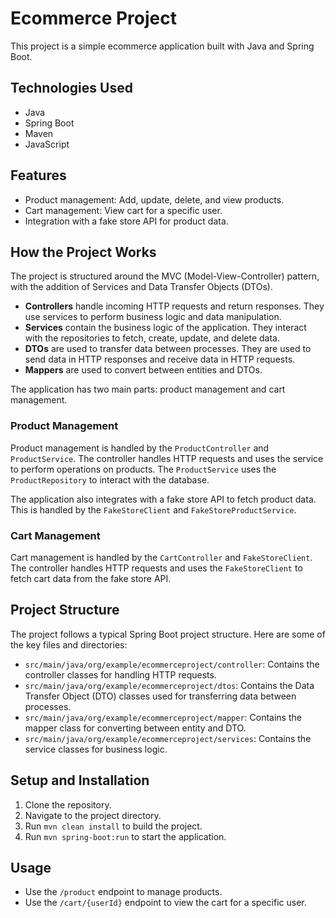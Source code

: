 # Ecommerce Project

This project is a simple ecommerce application built with Java and Spring Boot.

## Technologies Used

- Java
- Spring Boot
- Maven
- JavaScript

## Features

- Product management: Add, update, delete, and view products.
- Cart management: View cart for a specific user.
- Integration with a fake store API for product data.

## How the Project Works

The project is structured around the MVC (Model-View-Controller) pattern, with the addition of Services and Data Transfer Objects (DTOs).

- **Controllers** handle incoming HTTP requests and return responses. They use services to perform business logic and data manipulation.
- **Services** contain the business logic of the application. They interact with the repositories to fetch, create, update, and delete data.
- **DTOs** are used to transfer data between processes. They are used to send data in HTTP responses and receive data in HTTP requests.
- **Mappers** are used to convert between entities and DTOs.

The application has two main parts: product management and cart management.

### Product Management

Product management is handled by the `ProductController` and `ProductService`. The controller handles HTTP requests and uses the service to perform operations on products. The `ProductService` uses the `ProductRepository` to interact with the database.

The application also integrates with a fake store API to fetch product data. This is handled by the `FakeStoreClient` and `FakeStoreProductService`.

### Cart Management

Cart management is handled by the `CartController` and `FakeStoreClient`. The controller handles HTTP requests and uses the `FakeStoreClient` to fetch cart data from the fake store API.

## Project Structure

The project follows a typical Spring Boot project structure. Here are some of the key files and directories:

- `src/main/java/org/example/ecommerceproject/controller`: Contains the controller classes for handling HTTP requests.
- `src/main/java/org/example/ecommerceproject/dtos`: Contains the Data Transfer Object (DTO) classes used for transferring data between processes.
- `src/main/java/org/example/ecommerceproject/mapper`: Contains the mapper class for converting between entity and DTO.
- `src/main/java/org/example/ecommerceproject/services`: Contains the service classes for business logic.

## Setup and Installation

1. Clone the repository.
2. Navigate to the project directory.
3. Run `mvn clean install` to build the project.
4. Run `mvn spring-boot:run` to start the application.

## Usage

- Use the `/product` endpoint to manage products.
- Use the `/cart/{userId}` endpoint to view the cart for a specific user.
